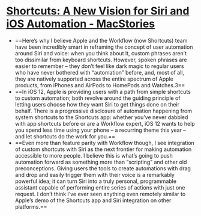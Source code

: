 # [Shortcuts: A New Vision for Siri and iOS Automation - MacStories](https://www.macstories.net/stories/shortcuts-a-new-vision-for-siri-and-ios-automation/)
- ==Here’s why I believe Apple and the Workflow (now Shortcuts) team have been incredibly smart in reframing the concept of user automation around Siri and voice: when you think about it, custom phrases aren’t too dissimilar from keyboard shortcuts. However, spoken phrases are easier to remember – they don’t feel like dark magic to regular users who have never bothered with “automation” before, and, most of all, they are natively supported across the entire spectrum of Apple products, from iPhones and AirPods to HomePods and Watches.3==
- ==In iOS 12, Apple is providing users with a path from simple shortcuts to custom automation; both revolve around the guiding principle of letting users choose how they want Siri to get things done on their behalf. There is a progressive disclosure of automation happening from system shortcuts to the Shortcuts app: whether you’ve never dabbled with app shortcuts before or are a Workflow expert, iOS 12 wants to help you spend less time using your phone – a recurring theme this year – and let shortcuts do the work for you.==
- ==Even more than feature parity with Workflow though, I see integration of custom shortcuts with Siri as the next frontier for making automation accessible to more people. I believe this is what’s going to push automation forward as something more than “scripting” and other old preconceptions. Giving users the tools to create automations with drag and drop and easily trigger them with their voice is a remarkably powerful idea; it can turn Siri into a truly personal, programmable assistant capable of performing entire series of actions with just one request. I don’t think I’ve ever seen anything even remotely similar to Apple’s demo of the Shortcuts app and Siri integration on other platforms.==

